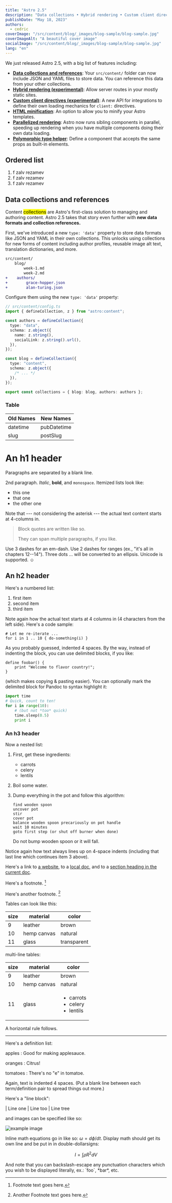 ```yaml
---
title: "Astro 2.5"
description: "Data collections • Hybrid rendering • Custom client directives • HTML minification • Parallelized rendering • Polymorphic type helper • More!"
publishDate: "May 18, 2023"
authors:
  - cedric
coverImage: "/src/content/blog/_images/blog-sample/blog-sample.jpg"
coverImageAlt: "A beautiful cover image"
socialImage: "/src/content/blog/_images/blog-sample/blog-sample.jpg"
lang: "en"
---
```


We just released Astro 2.5, with a big list of features including:

- **[Data collections and references](#data-collections-and-references)**: Your `src/content/` folder can now include JSON and YAML files to store data. You can reference this data from your other collections.
- **[Hybrid rendering (experimental)](#static-by-default-hybrid-rendering-experimental)**: Allow server routes in your mostly static sites.
- **[Custom client directives (experimental)](#custom-client-directives-experimental)**: A new API for integrations to define their own loading mechanics for `client:` directives.
- **[HTML minification](#html-minification)**: An option to allow you to minify your Astro templates.
- **[Parallelized rendering](#parallelized-rendering)**: Astro now runs sibling components in parallel, speeding up rendering when you have multiple components doing their own data loading.
- **[Polymorphic type helper](#polymorphic-type-helper)**: Define a component that accepts the same props as built-in elements.

## Ordered list

1. f zalv rezamev
1. f zalv rezamev
1. f zalv rezamev

## Data collections and references

Content <mark>collections</mark> are Astro's first-class solution to managing and authoring content. Astro 2.5 takes that story even further with **new data formats and collection references.**

First, we've introduced a new `type: 'data'` property to store data formats like JSON and YAML in their own collections. This unlocks using collections for new forms of content including author profiles, reusable image alt text, translation dictionaries, and more.

```diff
src/content/
    blog/
        week-1.md
        week-2.md
+    authors/
+        grace-hopper.json
+        alan-turing.json
```

Configure them using the new `type: 'data'` property:

```ts
// src/content/config.ts
import { defineCollection, z } from "astro:content";

const authors = defineCollection({
  type: "data",
  schema: z.object({
    name: z.string(),
    socialLink: z.string().url(),
  }),
});

const blog = defineCollection({
  type: "content",
  schema: z.object({
    /* ... */
  }),
});

export const collections = { blog: blog, authors: authors };
```

### Table

| Old Names | New Names   |
| --------- | ----------- |
| datetime  | pubDatetime |
| slug      | postSlug    |

# An h1 header

Paragraphs are separated by a blank line.

2nd paragraph. _Italic_, **bold**, and `monospace`. Itemized lists
look like:

- this one
- that one
- the other one

Note that --- not considering the asterisk --- the actual text
content starts at 4-columns in.

> Block quotes are
> written like so.
>
> They can span multiple paragraphs,
> if you like.

Use 3 dashes for an em-dash. Use 2 dashes for ranges (ex., "it's all
in chapters 12--14"). Three dots ... will be converted to an ellipsis.
Unicode is supported. ☺

## An h2 header

Here's a numbered list:

1.  first item
2.  second item
3.  third item

Note again how the actual text starts at 4 columns in (4 characters
from the left side). Here's a code sample:

    # Let me re-iterate ...
    for i in 1 .. 10 { do-something(i) }

As you probably guessed, indented 4 spaces. By the way, instead of
indenting the block, you can use delimited blocks, if you like:

```
define foobar() {
    print "Welcome to flavor country!";
}
```

(which makes copying & pasting easier). You can optionally mark the
delimited block for Pandoc to syntax highlight it:

```python
import time
# Quick, count to ten!
for i in range(10):
    # (but not *too* quick)
    time.sleep(0.5)
    print i
```

### An h3 header

Now a nested list:

1.  First, get these ingredients:

    - carrots
    - celery
    - lentils

2.  Boil some water.

3.  Dump everything in the pot and follow
    this algorithm:

        find wooden spoon
        uncover pot
        stir
        cover pot
        balance wooden spoon precariously on pot handle
        wait 10 minutes
        goto first step (or shut off burner when done)

    Do not bump wooden spoon or it will fall.

Notice again how text always lines up on 4-space indents (including
that last line which continues item 3 above).

Here's a link to [a website](http://foo.bar), to a [local
doc](local-doc.html), and to a [section heading in the current
doc](#an-h2-header).

Here's a footnote. [^1]

Here's another footnote. [^2]

[^1]: Footnote text goes here.
[^2]: Another Footnote text goes here.

Tables can look like this:

| size | material    | color       |
| ---- | ----------- | ----------- |
| 9    | leather     | brown       |
| 10   | hemp canvas | natural     |
| 11   | glass       | transparent |

multi-line tables:

<table><thead><tr><th>size</th><th>material</th><th>color</th></tr></thead><tbody><tr><td>9</td><td>leather</td><td>brown</td></tr><tr><td>10</td><td>hemp canvas</td><td>natural</td></tr><tr><td>11</td><td>glass</td>
<td>

- carrots
- celery
- lentils

</td></tr></tbody></table>

A horizontal rule follows.

---

Here's a definition list:

apples
: Good for making applesauce.

oranges
: Citrus!

tomatoes
: There's no "e" in tomatoe.

Again, text is indented 4 spaces. (Put a blank line between each
term/definition pair to spread things out more.)

Here's a "line block":

| Line one
| Line too
| Line tree

and images can be specified like so:

![example image](example-image.jpg "An exemplary image")

Inline math equations go in like so: $\omega = d\phi / dt$. Display
math should get its own line and be put in in double-dollarsigns:

$$I = \int \rho R^{2} dV$$

And note that you can backslash-escape any punctuation characters
which you wish to be displayed literally, ex.: \`foo\`, \*bar\*, etc.
